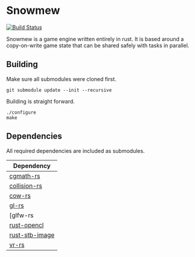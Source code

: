 Snowmew
=======
[![Build Status](https://travis-ci.org/csherratt/snowmew.svg?branch=master)](https://travis-ci.org/csherratt/snowmew)

Snowmew is a game engine written entirely in rust. It is based around a 
copy-on-write game state that can be shared safely with tasks in parallel.

Building
--------

Make sure all submodules were cloned first.

    git submodule update --init --recursive

Building is straight forward.

    ./configure
    make


Dependencies
------------

All required dependencies are included as submodules.

| Dependency  |
| ----------- |
| [cgmath-rs](https://github.com/bjz/cgmath-rs) |
| [collision-rs](https://github.com/csherratt/collision-rs) |
| [cow-rs](https://github.com/csherratt/cow-rs) |
| [gl-rs](https://github.com/bjz/gl-rs) |
| [glfw-rs|(https://github.com/bjz/glfw-rs) |
| [rust-opencl](https://github.com/luqmana/rust-opencl) |
| [rust-stb-image](https://github.com/mozilla-servo/rust-stb-image/) |
| [vr-rs](https://github.com/csherratt/vr-rs) |
